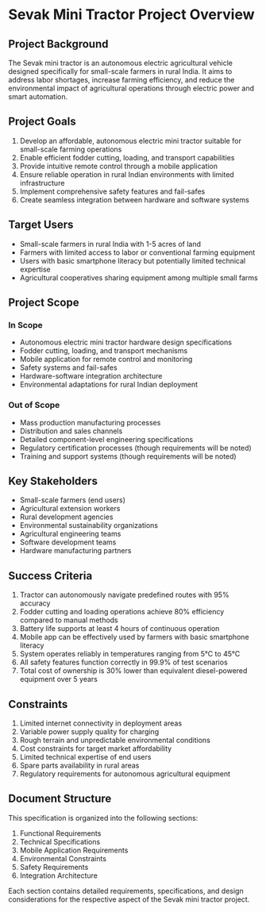 # Sevak Mini Tractor Project Overview

## Project Background
The Sevak mini tractor is an autonomous electric agricultural vehicle designed specifically for small-scale farmers in rural India. It aims to address labor shortages, increase farming efficiency, and reduce the environmental impact of agricultural operations through electric power and smart automation.

## Project Goals
1. Develop an affordable, autonomous electric mini tractor suitable for small-scale farming operations
2. Enable efficient fodder cutting, loading, and transport capabilities
3. Provide intuitive remote control through a mobile application
4. Ensure reliable operation in rural Indian environments with limited infrastructure
5. Implement comprehensive safety features and fail-safes
6. Create seamless integration between hardware and software systems

## Target Users
- Small-scale farmers in rural India with 1-5 acres of land
- Farmers with limited access to labor or conventional farming equipment
- Users with basic smartphone literacy but potentially limited technical expertise
- Agricultural cooperatives sharing equipment among multiple small farms

## Project Scope
### In Scope
- Autonomous electric mini tractor hardware design specifications
- Fodder cutting, loading, and transport mechanisms
- Mobile application for remote control and monitoring
- Safety systems and fail-safes
- Hardware-software integration architecture
- Environmental adaptations for rural Indian deployment

### Out of Scope
- Mass production manufacturing processes
- Distribution and sales channels
- Detailed component-level engineering specifications
- Regulatory certification processes (though requirements will be noted)
- Training and support systems (though requirements will be noted)

## Key Stakeholders
- Small-scale farmers (end users)
- Agricultural extension workers
- Rural development agencies
- Environmental sustainability organizations
- Agricultural engineering teams
- Software development teams
- Hardware manufacturing partners

## Success Criteria
1. Tractor can autonomously navigate predefined routes with 95% accuracy
2. Fodder cutting and loading operations achieve 80% efficiency compared to manual methods
3. Battery life supports at least 4 hours of continuous operation
4. Mobile app can be effectively used by farmers with basic smartphone literacy
5. System operates reliably in temperatures ranging from 5°C to 45°C
6. All safety features function correctly in 99.9% of test scenarios
7. Total cost of ownership is 30% lower than equivalent diesel-powered equipment over 5 years

## Constraints
1. Limited internet connectivity in deployment areas
2. Variable power supply quality for charging
3. Rough terrain and unpredictable environmental conditions
4. Cost constraints for target market affordability
5. Limited technical expertise of end users
6. Spare parts availability in rural areas
7. Regulatory requirements for autonomous agricultural equipment

## Document Structure
This specification is organized into the following sections:
1. Functional Requirements
2. Technical Specifications
3. Mobile Application Requirements
4. Environmental Constraints
5. Safety Requirements
6. Integration Architecture

Each section contains detailed requirements, specifications, and design considerations for the respective aspect of the Sevak mini tractor project.